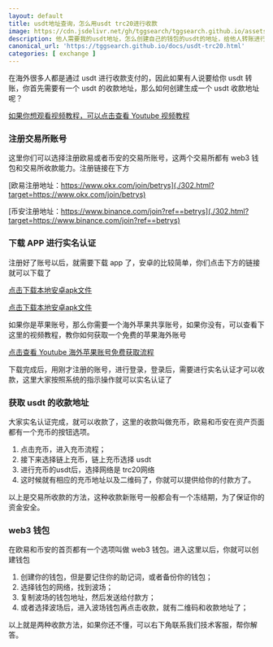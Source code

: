 ```yaml
---
layout: default
title: usdt地址查询，怎么用usdt trc20进行收款
image: https://cdn.jsdelivr.net/gh/tggsearch/tggsearch.github.io/assets/img/usdt-1.webp
description: 他人需要我的usdt地址，怎么创建自己的钱包的usdt的地址，给他人转账进行收款。usdt trc20的地址怎么查询，怎么收他人的钱。
canonical_url: 'https://tggsearch.github.io/docs/usdt-trc20.html'
categories: [ exchange ]
---
```

在海外很多人都是通过 usdt 进行收款支付的，因此如果有人说要给你 usdt 转账，你首先需要有一个 usdt 的收款地址，那么如何创建生成一个 usdt 收款地址呢？

[如果你想观看视频教程，可以点击查看 Youtube 视频教程](./302.html?target=https://youtu.be/kU1nYR6Am6I)

### 注册交易所账号
这里你们可以选择注册欧易或者币安的交易所账号，这两个交易所都有 web3 钱包和交易所收款能力。注册链接在下方

[欧易注册地址：https://www.okx.com/join/betrys](./302.html?target=https://www.okx.com/join/betrys)

[币安注册地址：https://www.binance.com/join?ref==betrys](./302.html?target=https://www.binance.com/join?ref==betrys)

### 下载 APP 进行实名认证
注册好了账号以后，就需要下载 app 了，安卓的比较简单，你们点击下方的链接就可以下载了

[点击下载本地安卓apk文件](https://static.vnugkh.cn/upgradeapp/okx-android.apk "download")

[点击下载本地安卓apk文件](https://download-1306379396.file.myqcloud.com/pack/BNApp.apk "download")

如果你是苹果账号，那么你需要一个海外苹果共享账号，如果你没有，可以查看下这里的视频教程，教你如何获取一个免费的苹果海外账号

[点击查看 Youtube 海外苹果账号免费获取流程](./302.html?target=https://youtu.be/rrJLzsvVSiM)

下载完成后，用刚才注册的账号，进行登录，登录后，需要进行实名认证才可以收款，这里大家按照系统的指示操作就可以实名认证了

### 获取 usdt 的收款地址
大家实名认证完成，就可以收款了，这里的收款叫做充币，欧易和币安在资产页面都有一个充币的按钮选项。

1. 点击充币，进入充币流程；
2. 接下来选择链上充币，链上充币选择 usdt
3. 进行充币的usdt后，选择网络是 trc20网络
4. 这时候就有相应的充币地址以及二维码了，你就可以提供给你的付款方了。

以上是交易所收款的方法，这种收款新账号一般都会有一个冻结期，为了保证你的资金安全。

### web3 钱包
在欧易和币安的首页都有一个选项叫做 web3 钱包。进入这里以后，你就可以创建钱包

1. 创建你的钱包，但是要记住你的助记词，或者备份你的钱包；
2. 选择钱包的网络，找到波场；
3. 复制波场的钱包地址，然后发送给付款方；
4. 或者选择波场后，进入波场钱包再点击收款，就有二维码和收款地址了；

以上就是两种收款方法，如果你还不懂，可以右下角联系我们技术客服，帮你解答。